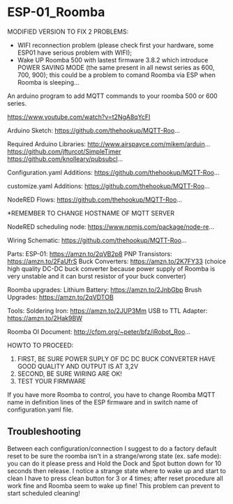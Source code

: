 # ESP-01_Roomba

MODIFIED VERSION TO FIX 2 PROBLEMS:
- WIFI reconnection problem (please check first your hardware, some ESP01 have serious problem with WIFI);
- Wake UP Roomba 500 with lastest firmware 3.8.2 which introduce POWER SAVING MODE (the same present in all newst series as 600, 700, 900); this could be a problem to comand Roomba via ESP when Roomba is sleeping...


An arduino program to add MQTT commands to your roomba 500 or 600 series.

https://www.youtube.com/watch?v=t2NgA8qYcFI


Arduino Sketch:
https://github.com/thehookup/MQTT-Roo...

Required Arduino Libraries:
http://www.airspayce.com/mikem/arduin...
https://github.com/jfturcot/SimpleTimer
https://github.com/knolleary/pubsubcl...

Configuration.yaml Additions:
https://github.com/thehookup/MQTT-Roo...

customize.yaml Additions:
https://github.com/thehookup/MQTT-Roo...

NodeRED Flows:
https://github.com/thehookup/MQTT-Roo...

*REMEMBER TO CHANGE HOSTNAME OF MQTT SERVER

NodeRED scheduling node:
https://www.npmjs.com/package/node-re...

Wiring Schematic:
https://github.com/thehookup/MQTT-Roo...

Parts:
ESP-01: https://amzn.to/2qVB2p8
PNP Transistors: https://amzn.to/2FaUfrS
Buck Converters: https://amzn.to/2K7FY33 (choice high quality DC-DC buck converter because power supply of Roomba is very unstable and it can burst resistor of your buck converter)

Roomba upgrades:
Lithium Battery: https://amzn.to/2JnbGbp
Brush Upgrades: https://amzn.to/2qVDTOB

Tools:
Soldering Iron: https://amzn.to/2JUP3Mm
USB to TTL Adapter: https://amzn.to/2Hak9BW

Roomba OI Document:
http://cfpm.org/~peter/bfz/iRobot_Roo...

HOWTO TO PROCEED:
1) FIRST, BE SURE POWER SUPLY OF DC DC BUCK CONVERTER HAVE GOOD QUALITY AND OUTPUT IS AT 3,2V
2) SECOND, BE SURE WIRING ARE OK!
3) TEST YOUR FIRMWARE


If you have more Roomba to control, you have to change Roomba MQTT name in definition lines of the ESP firmware and in switch name of configuration.yaml file.

## Troubleshooting

Between each configuration/connection I suggest to do a factory default reset to be sure the roomba isn't in a strange/wrong state (ex. safe mode): you can do it please press and Hold the Dock and Spot button down for 10 seconds then release. I notice a strange state where to wake up and start to clean I have to press clean button for 3 or 4 times; after reset procedure all work fine and Roomba seem to wake up fine! This problem can prevent to start scheduled cleaning!
